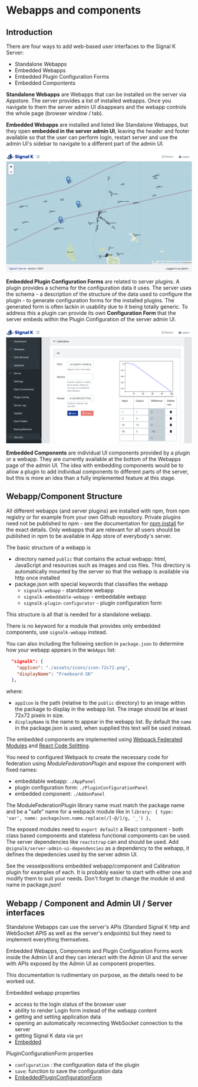# Webapps and components

## Introduction

There are four ways to add web-based user interfaces to the Signal K Server:

- Standalone Webapps
- Embedded Webapps
- Embedded Plugin Configuration Forms
- Embedded Compontents

**Standalone Webapps** are Webapps that can be installed on the server via Appstore. The server provides a list of installed webapps. Once you navigate to them the server admin UI disappears and the webapp controls the whole page (browser window / tab).

**Embedded Webapps** are installed and listed like Standalone Webapps, but they open **embedded in the server admin UI**, leaving the header and footer available so that the user can perform login, restart server and use the admin UI's sidebar to navigate to a different part of the admin UI.

![vesselpositions](img/vesselpositions.png?raw=true "Vesselpositions Embedded Webapp")

**Embedded Plugin Configuration Forms** are related to server plugins. A plugin provides a schema for the configuration data it uses. The server uses the schema - a description of the structure of the data used to configure the plugin - to generate configuration forms for the installed plugins. The generated form is often lackin in usability due to it being totally generic. To address this a plugin can provide its own **Configuration Form** that the server embeds within the Plugin Configuration of the server admin UI.

![calibration](img/calibration.png?raw=true "Calibration plugin configuration form")

**Embedded Components** are individual UI components provided by a plugin or a webapp. They are currently available at the bottom of the Webapps page of the admin UI. The idea with embedding components would be to allow a plugin to add individual components to different parts of the server, but this is more an idea than a fully implemented feature at this stage.

## Webapp/Component Structure

All different webapps (and server plugins) are installed with npm, from npm registry or for example from your own Github repository. Private plugins need not be published to npm - see the documentation for [npm install](https://docs.npmjs.com/cli/v6/commands/npm-install) for the exact details. Only webapps that are relevant for all users should be published in npm to be available in App store of everybody's server.

The basic structure of a webapp is 
- directory named `public` that contains the actual webapp: html, JavaScript and resources such as images and css files. This directory is automatically mounted by the server so that the webapp is available via http once installed
- package.json with special keywords that classifies the webapp
  - `signalk-webapp` - standalone webapp
  - `signalk-embeddable-webapp` - embeddable webapp
  - `signalk-plugin-configurator` - plugin configuration form

This structure is all that is needed for a standalone webapp.

There is no keyword for a module that provides only embedded components, use `signalk-webapp` instead.

You can also including the following section in `package.json` to determine how your webapp appears in the `WebApps` list:
```JSON
  "signalk": {
    "appIcon": "./assets/icons/icon-72x72.png",
    "displayName": "Freeboard-SK"
  },
```

where:
- `appIcon` is the path (relative to the `public` directory) to an image within the package to display in the webapp list. The image should be at least 72x72 pixels in size.
- `displayName` is the name to appear in the webapp list. By default the `name` in the package.json is used, when supplied this text will be used instead.

The embedded components are implemented using [Webpack Federated Modules](https://webpack.js.org/concepts/module-federation/) and [React Code Splitting](https://reactjs.org/docs/code-splitting.html).

You need to configured Webpack to create the necessary code for federation using *ModuleFederationPlugin* and expose the component with fixed names:
- embeddable webapp: `./AppPanel`
- plugin configuration form: `./PluginConfigurationPanel`
- embedded component: `./AddonPanel`

The ModuleFederationPlugin library name must match the package name and be a "safe" name for a webpack module like in `library: { type: 'var', name: packageJson.name.replace(/[-@/]/g, '_') },`

The exposed modules need to `export default` a React component - both class based components and stateless functional components can be used. The server dependencies like `reactstrap` can and should be used. Add `@signalk/server-admin-ui-dependencies` as a dependency to the webapp, it defines the depedencies used by the server admin UI.

See the vesselpositions embedded webapp/component and Calibration plugin for examples of each. It is probably easier to start with either one and modify them to suit your needs. Don't forget to change the module id and name in package.json!


## Webapp / Component and Admin UI / Server interfaces

Standalone Webapps can use the server's APIs (Standard Signal K http and WebSocket APIS as well as the server's endpoints) but they need to implement everything themselves.

Embedded Webapps, Components and Plugin Configuration Forms work inside the Admin UI and they can interact with the Admin UI and the server with APIs exposed by the Admin UI as component properties.

This documentation is rudimentary on purpose, as the details need to be worked out.

Embedded webapp properties
- access to the login status of the browser user
- ability to render Login form instead of the webapp content
- getting and setting application data
- opening an automatically reconnecting WebSocket connection to the server
- getting Signal K data via `get`
- [Embedded](packages/server-admin-ui/src/views/Webapps/Embedded.js)

PluginConfigurationForm properties
- `configuration` : the configuration data of the plugin
- `save`: function to save the configuration data
- [EmbeddedPluginConfigurationForm](packages/server-admin-ui/src/views/Configuration/EmbeddedPluginConfigurationForm.js)

